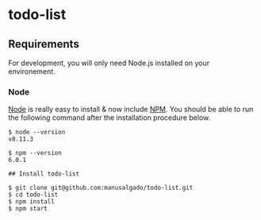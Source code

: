 # todo-list

## Requirements

For development, you will only need Node.js installed on your environement.

### Node

[Node](http://nodejs.org/) is really easy to install & now include [NPM](https://npmjs.org/).
You should be able to run the following command after the installation procedure
below.

    $ node --version
    v8.11.3

    $ npm --version
    6.0.1
    
    ## Install todo-list

    $ git clone git@github.com:manusalgado/todo-list.git
    $ cd todo-list
    $ npm install
    $ npm start
